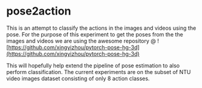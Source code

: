 # pose2action

This is an attempt to classify the actions in the images and videos using the pose. For the purpose of this experiment
to get the poses from the the images and videos we are using the awesome repository @
![https://github.com/xingyizhou/pytorch-pose-hg-3d](https://github.com/xingyizhou/pytorch-pose-hg-3d)

This will hopefully help extend the pipeline of pose estimation to also perform classification. The current experiments are on the subset of
NTU video images dataset consisting of only 8 action classes.
